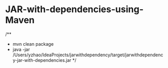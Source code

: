 # JAR-with-dependencies-using-Maven


/**
 * mvn clean package
 * java -jar /Users/yzhao/IdeaProjects/jarwithdependency/target/jarwithdependency-jar-with-dependencies.jar
 */
